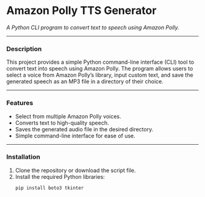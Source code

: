 # **Amazon Polly TTS Generator**

_A Python CLI program to convert text to speech using Amazon Polly._

---

### **Description**

This project provides a simple Python command-line interface (CLI) tool to convert text into speech using Amazon Polly. The program allows users to select a voice from Amazon Polly’s library, input custom text, and save the generated speech as an MP3 file in a directory of their choice.

---

### **Features**
- Select from multiple Amazon Polly voices.
- Converts text to high-quality speech.
- Saves the generated audio file in the desired directory.
- Simple command-line interface for ease of use.

---

### **Installation**

1. Clone the repository or download the script file.
2. Install the required Python libraries:
   ```bash
   pip install boto3 tkinter
